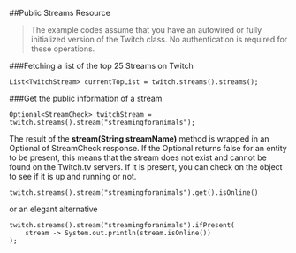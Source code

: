 ##Public Streams Resource

>The example codes assume that you have an autowired or fully initialized version of the 
Twitch class. No authentication is required for these operations.

###Fetching a list of the top 25 Streams on Twitch

	List<TwitchStream> currentTopList = twitch.streams().streams();

###Get the public information of a stream

	Optional<StreamCheck> twitchStream = twitch.streams().stream("streamingforanimals");
	
The result of the **stream(String streamName)** method is wrapped in an Optional of StreamCheck response. If the Optional returns false for an entity to be present, this means that the stream does not exist and cannot be found on the Twitch.tv servers. If it is present, you can check on the object to see if it is up and running or not.

	twitch.streams().stream("streamingforanimals").get().isOnline()
	
or an elegant alternative
	
	twitch.streams().stream("streamingforanimals").ifPresent(
    	stream -> System.out.println(stream.isOnline())
    );	

